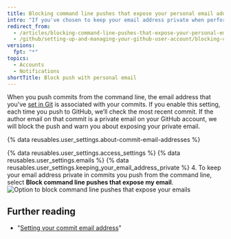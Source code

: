 ```yaml
---
title: Blocking command line pushes that expose your personal email address
intro: "If you've chosen to keep your email address private when performing web-based operations, you can also choose to block command line pushes that may expose your personal email address."
redirect_from:
  - /articles/blocking-command-line-pushes-that-expose-your-personal-email-address
  - /github/setting-up-and-managing-your-github-user-account/blocking-command-line-pushes-that-expose-your-personal-email-address
versions:
  fpt: "*"
topics:
  - Accounts
  - Notifications
shortTitle: Block push with personal email
---
```


When you push commits from the command line, the email address that you've [set in Git](/articles/setting-your-commit-email-address) is associated with your commits. If you enable this setting, each time you push to GitHub, we’ll check the most recent commit. If the author email on that commit is a private email on your GitHub account, we will block the push and warn you about exposing your private email.

{% data reusables.user_settings.about-commit-email-addresses %}

{% data reusables.user_settings.access_settings %}
{% data reusables.user_settings.emails %}
{% data reusables.user_settings.keeping_your_email_address_private %} 4. To keep your email address private in commits you push from the command line, select **Block command line pushes that expose my email**.
![Option to block command line pushes that expose your emails](/assets/images/help/settings/email_privacy_block_command_line_pushes.png)

## Further reading

- "[Setting your commit email address](/articles/setting-your-commit-email-address)"
